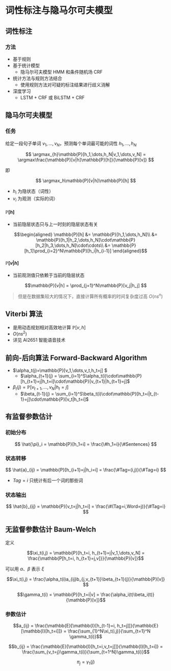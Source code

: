 # 词性标注与隐马尔可夫模型

## 词性标注

### 方法

- 基于规则
- 基于统计模型
  - 隐马尔可夫模型 HMM 和条件随机场 CRF
- 统计方法与规则方法结合
  - 使用规则方法对可疑的标注结果进行歧义消解
- 深度学习
  - LSTM + CRF 或 BiLSTM + CRF

## 隐马尔可夫模型

### 任务

给定一段句子单词 $v_1,\dots,v_N$，预测每个单词最可能的词性 $h_1,\dots,h_N$

$$ \argmax_{h}\mathbb{P}[h_1,\dots,h_N|v_1,\dots,v_N] = \argmax\frac{\mathbb{P}[v|h]\mathbb{P}[h]}{\mathbb{P}[v]} $$

即

$$ \argmax_h\mathbb{P}[v|h]\mathbb{P}[h] $$

- $h_i$ 为隐状态（词性）
- $v_i$ 为观测（实际的词）

#### $\mathbb{P}[h]$

- 当前隐层状态只与上一时刻的隐层状态有关

$$\begin{aligned}
    \mathbb{P}[h] &= \mathbb{P}[h_1,\dots,h_N]\\
    &= \mathbb{P}[h_1|h_2,\dots,h_N]\cdot\mathbb{P}[h_2|h_3,\dots,h_N]\cdot\cdots\\
    &= \mathbb{P}[h_1]\prod_{i=2}^N\mathbb{P}[h_i|h_{i-1}]
\end{aligned}$$

#### $\mathbb{P}[v|h]$

- 当前观测值只依赖于当前的隐层状态

$$\mathbb{P}[v|h] = \prod_{j=1}^N\mathbb{P}[v_j|h_j] $$

> 但是在数据集较大的情况下，直接计算所有概率的时间复杂度过高 $O(ns^n)$

## Viterbi 算法

- 是用动态规划相对高效地计算 $\mathbb{P}[v,h]$
- $O(ns^2)$
- 详见 AI2651 智能语音技术

## 前向-后向算法 Forward-Backward Algorithm

- $\alpha_t(j)=\mathbb{P}[v_1,\dots,v_t,h_t=j] $
  - $\alpha_{t+1}(j) = \sum_{i=1}^S\alpha_t(i)\cdot\mathbb{P}[h_{t+1}=j|h_t=i]\cdot\mathbb{P}[v_{t+1}|h_{t+1}=j]$
- $\beta_t(j) = \mathbb{P}[v_{t+1},\dots,v_N|h_t=j]$
  - $\beta_{t-1}(j) = \sum_{i=1}^S\beta_t(i)\cdot\mathbb{P}[h_t=i|t_{t-1}=j]\cdot\mathbb{P}[v_t|h_t=i]$

## 有监督参数估计

### 初始分布

$$ \hat{\pi}_i = \mathbb{P}[h_1=i] = \frac{\#h_1=i}{\#Sentences} $$

### 状态转移

$$ \hat{a}_{ij} = \mathbb{P}[h_{i+1}=j|h_i=i] = \frac{\#Tag=(i,j)}{\#Tag=i} $$

- $Tag=i$ 只统计有后一个词的那些词

### 状态输出

$$ \hat{b}_{ij} = \mathbb{P}[v_t=j|h_t=i] = \frac{\#(Tag=i,Word=j)}{\#Tag=i} $$

## 无监督参数估计 Baum-Welch

定义

$$\xi_t(i,j) = \mathbb{P}[h_t=i, h_{t+1}=j|v_1,\dots,v_N] = \frac{\mathbb{P[h_t=i, h_{t+1}=j,v]}}{\mathbb{P}[v]}$$

可以用 $\alpha$、$\beta$ 表示 $\xi$

$$\xi_t(i,j) = \frac{\alpha_t(i)a_{ij}b_{j,v_{t+1}}\beta_{t+1}(j)}{\mathbb{P}[v]} $$

$$\gamma_t(i) = \mathbb{P}[h_t=i|v] = \frac{\alpha_i(t)\beta_i(t)}{\mathbb{P}[v]}$$

### 参数估计

$$a_{ij} = \frac{\mathbb{E}[\mathbb{I}[h_{t-1}=i, h_t=j]]}{\mathbb{E}[\mathbb{I}[h_t=i]]} = \frac{\sum_{1}^N\xi_t(i,j)}{\sum_{t=1}^N \gamma_t(i)}$$

$$b_{ij} = \frac{\mathbb{E}[\mathbb{I}[h_t=i,v_t=j]]}{\mathbb{I}[h_t=i]} = \frac{\sum_{v_t=j}\gamma_t(i)}{\sum_{t=1^N}\gamma_t(i)}$$

$$\pi_j = \gamma_1(j)$$
